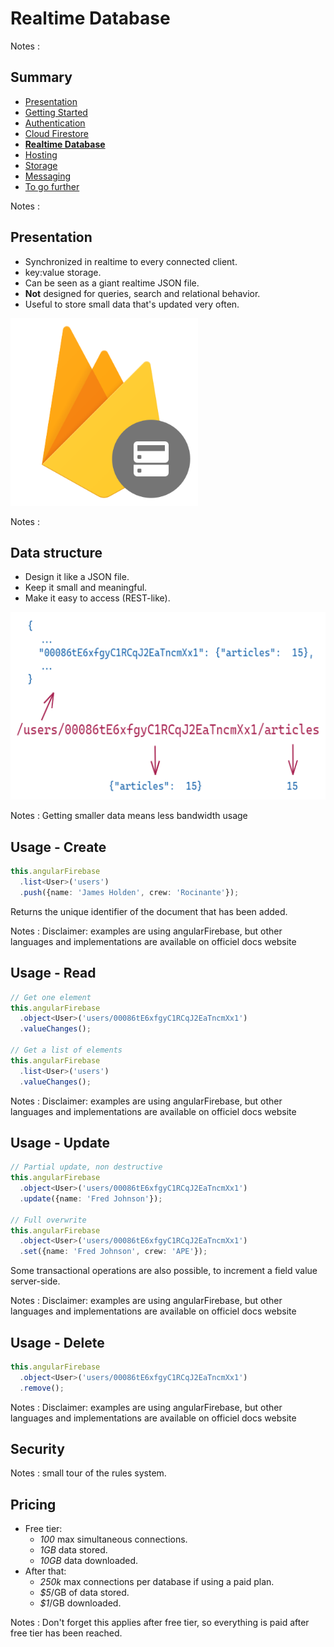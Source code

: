 # Realtime Database

<!-- .slide: class="page-title" -->

Notes :



## Summary

<!-- .slide: id = "master-toc" class="toc" -->

- [Presentation](#/1)
- [Getting Started](#/2)
- [Authentication](#/3)
- [Cloud Firestore](#/4)
- **[Realtime Database](#/5)**
- [Hosting](#/6)
- [Storage](#/7)
- [Messaging](#/8)
- [To go further](#/9)

Notes :



## Presentation

 - Synchronized in realtime to every connected client.
 - key:value storage.
 - Can be seen as a giant realtime JSON file.
 - **Not** designed for queries, search and relational behavior.
 - Useful to store small data that's updated very often.

<img src="resources/realtime_database_logo.png" height="300">

Notes : 



## Data structure

 - Design it like a JSON file.
 - Keep it small and meaningful.
 - Make it easy to access (REST-like).

<img src="resources/data_modeling_rtdb.png" height="300">

Notes : Getting smaller data means less bandwidth usage



## Usage - Create

```ts
this.angularFirebase
  .list<User>('users')
  .push({name: 'James Holden', crew: 'Rocinante'});
```

Returns the unique identifier of the document that has been added.

Notes : Disclaimer: examples are using angularFirebase, but other languages and implementations are available on officiel docs website



## Usage - Read

```ts
// Get one element
this.angularFirebase
  .object<User>('users/00086tE6xfgyC1RCqJ2EaTncmXx1')
  .valueChanges();

// Get a list of elements
this.angularFirebase
  .list<User>('users')
  .valueChanges();
```

Notes : Disclaimer: examples are using angularFirebase, but other languages and implementations are available on officiel docs website



## Usage - Update
```ts
// Partial update, non destructive
this.angularFirebase
  .object<User>('users/00086tE6xfgyC1RCqJ2EaTncmXx1')
  .update({name: 'Fred Johnson'});

// Full overwrite
this.angularFirebase
  .object<User>('users/00086tE6xfgyC1RCqJ2EaTncmXx1')
  .set({name: 'Fred Johnson', crew: 'APE'});
```

Some transactional operations are also possible, to increment a field value server-side.

Notes : Disclaimer: examples are using angularFirebase, but other languages and implementations are available on officiel docs website



## Usage - Delete

```ts
this.angularFirebase
  .object<User>('users/00086tE6xfgyC1RCqJ2EaTncmXx1')
  .remove();
```

Notes : Disclaimer: examples are using angularFirebase, but other languages and implementations are available on officiel docs website



## Security

<!-- .slide: class="page-demo" -->

Notes : small tour of the rules system.



## Pricing

- Free tier:
  - *100* max simultaneous connections.
  - *1GB* data stored.
  - *10GB* data downloaded.
- After that:
  - *250k* max connections per database if using a paid plan.
  - *$5*/GB of data stored.
  - *$1*/GB downloaded.


Notes : Don't forget this applies after free tier, so everything is paid after free tier has been reached.



<!-- .slide: class="page-tp4" -->
